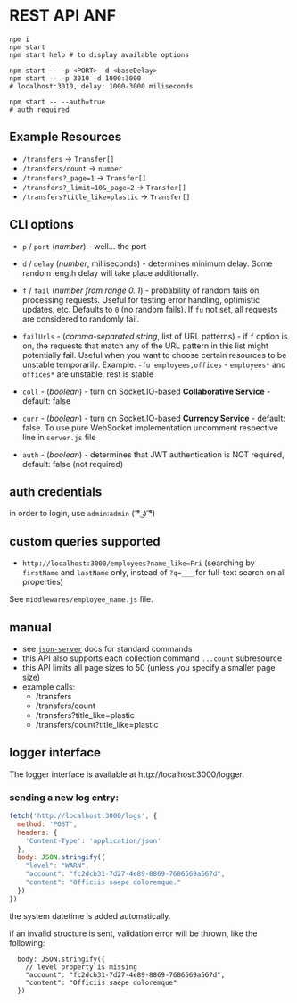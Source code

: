 # REST API ANF

    npm i
    npm start
    npm start help # to display available options

    npm start -- -p <PORT> -d <baseDelay>
    npm start -- -p 3010 -d 1000:3000
    # localhost:3010, delay: 1000-3000 miliseconds

    npm start -- --auth=true
    # auth required

## Example Resources

- `/transfers` -> `Transfer[]`
- `/transfers/count` -> `number`
- `/transfers?_page=1` -> `Transfer[]`
- `/transfers?_limit=10&_page=2` -> `Transfer[]`
- `/transfers?title_like=plastic` -> `Transfer[]`

## CLI options

- `p` / `port` (*number*) - well... the port

- `d` / `delay` (*number*, milliseconds) - determines minimum delay. Some random length delay will take place additionally.

- `f` / `fail` (*number from range 0..1*) - probability of random fails on processing requests. Useful for testing error handling, optimistic updates, etc. Defaults to `0` (no random fails). If `fu` not set, all requests are considered to randomly fail.

- `failUrls` - (*comma-separated string*, list of URL patterns) - if `f` option is on, the requests that match any of the URL pattern in this list might potentially fail. Useful when you want to choose certain resources to be unstable temporarily. Example: `-fu employees,offices` - `employees*` and `offices*` are unstable, rest is stable

- `coll` - (*boolean*) - turn on Socket.IO-based **Collaborative Service** - default: false

- `curr` - (*boolean*) - turn on Socket.IO-based **Currency Service** - default: false. To use pure WebSocket implementation uncomment respective line in `server.js` file

- `auth` - (*boolean*) - determines that JWT authentication is NOT required, default: false (not required)

## auth credentials

in order to login, use `admin`:`admin` ( ͡° ͜ʖ ͡°)

## custom queries supported

- `http://localhost:3000/employees?name_like=Fri` (searching by `firstName` and `lastName` only, instead of `?q=___` for full-text search on all properties)

See `middlewares/employee_name.js` file.

## manual

 * see [`json-server`](https://github.com/typicode/json-server) docs for standard commands
 * this API also supports each collection command `...count` subresource
 * this API limits all page sizes to 50 (unless you specify a smaller page size)
 * example calls:
    * /transfers
    * /transfers/count
    * /transfers?title_like=plastic
    * /transfers/count?title_like=plastic

## logger interface

The logger interface is available at http://localhost:3000/logger.

### sending a new log entry:

```js
fetch('http://localhost:3000/logs', {
  method: 'POST',
  headers: {
    'Content-Type': 'application/json'
  },
  body: JSON.stringify({
    "level": "WARN",
    "account": "fc2dcb31-7d27-4e89-8869-7686569a567d",
    "content": "Officiis saepe doloremque."
  })
})
```

the system datetime is added automatically.

if an invalid structure is sent, validation error will be thrown, like the following:

```
  body: JSON.stringify({
    // level property is missing
    "account": "fc2dcb31-7d27-4e89-8869-7686569a567d",
    "content": "Officiis saepe doloremque"
  })
```
